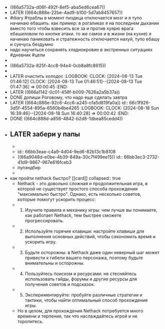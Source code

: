 - ((66a5732a-d06f-492f-8ef5-aba5ed6cea67))
- LATER ((664c888e-22be-4ad9-b100-5d7ab8457657))
- #diary #траблы в момент пиздеца отключается мозг и я тупо начинаю ебашить. как пример: в рогаликах я на последнем дыхании вместо того чтобы взвесить все за и против хуярю врага ебашиловом по кнопке атаки. то же самое и в жизни (на кухне) я начинаю паниковать и стратежность отключается нахуй, тупо ебашу и суечусь бездумно
- надо научиться сохранять хладнокровие в экстренных ситуациях #дневник #цели
-
- ((66a5732a-825f-4cc8-94e4-0cb8a8fc8615))
-
- LATER очистить холодос
  :LOGBOOK:
  CLOCK: [2024-08-13 Tue 01:46:12]
  CLOCK: [2024-08-13 Tue 01:46:51]--[2024-08-13 Tue 01:47:36] =>  00:00:45
  :END:
- LATER ((666a1142-0c01-458f-b009-7626a2a5b37a))
- DONE допиши Роговому, что надо еще сделать завтра
- LATER ((664c888e-92c6-4cc6-a245-cfa5d819fa0a))
  id:: 66c1f926-3d5f-4554-895a-6560b4be4265
  :LOGBOOK:
  CLOCK: [2024-08-18 Sun 16:39:46]--[2024-08-18 Sun 16:40:28] =>  00:00:42
  :END:
- DONE ((664c888d-a856-4842-b2d8-1dbea85cedd4))
- LATER забери у папы
	-
	-
	- id:: 66bb3eae-c4a9-4d04-9ed6-82b13c1b8108
	- ((66a9048d-e0be-4b39-849a-30c7f499ee15))
	  id:: 66bb3ec3-2732-41d9-9867-967e616fceb3
	- пулэндбир
	-
- как пройти nethack быстро? [[card]]
  collapsed:: true
	- Nethack - это довольно сложная и продолжительная игра, в которой не существует простого способа прохождения "максимально быстро". Однако, есть несколько советов, которые помогут ускорить процесс:
	- 1. Изучите правила и механику игры: чем лучше вы понимаете, как работает Nethack, тем быстрее сможете прогрессировать.
	- 2. Используйте горячие клавиши: настройте клавиши для выполнения основных действий, чтобы сэкономить время и ускорить игру.
	- 3. Будьте осторожны: в Nethack даже один неверный шаг может привести к гибели вашего персонажа, поэтому будьте внимательны и осторожны.
	- 4. Пользуйтесь поиском и ресурсами: не стесняйтесь использовать гайды, форумы и другие ресурсы для получения советов и подсказок.
	- 5. Экспериментируйте: пробуйте различные стратегии и тактики, чтобы найти оптимальный способ прохождения игры.
	- Но в целом, для прохождения Nethack потребуется много времени и терпения, так что наслаждайтесь игрой и не торопитесь.